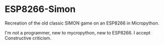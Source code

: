 # ESP8266-Simon
Recreation of the old classic SIMON game on an ESP8266 in Micropython.




I'm not a programmer, new to mycropython, new to ESP8266.
I accept Constructive criticism.


